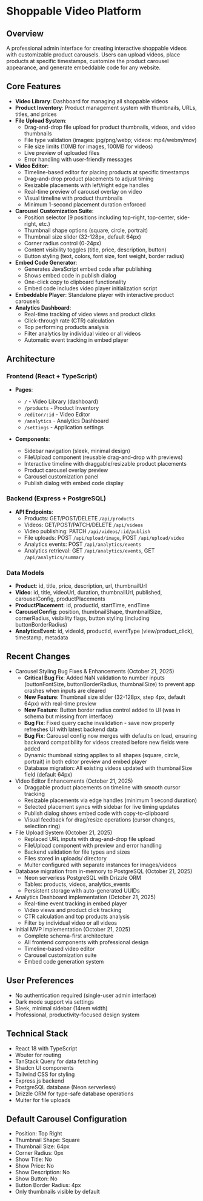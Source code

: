 # Shoppable Video Platform

## Overview
A professional admin interface for creating interactive shoppable videos with customizable product carousels. Users can upload videos, place products at specific timestamps, customize the product carousel appearance, and generate embeddable code for any website.

## Core Features
- **Video Library**: Dashboard for managing all shoppable videos
- **Product Inventory**: Product management system with thumbnails, URLs, titles, and prices
- **File Upload System**: 
  - Drag-and-drop file upload for product thumbnails, videos, and video thumbnails
  - File type validation (images: jpg/png/webp; videos: mp4/webm/mov)
  - File size limits (10MB for images, 100MB for videos)
  - Live preview of uploaded files
  - Error handling with user-friendly messages
- **Video Editor**: 
  - Timeline-based editor for placing products at specific timestamps
  - Drag-and-drop product placements to adjust timing
  - Resizable placements with left/right edge handles
  - Real-time preview of carousel overlay on video
  - Visual timeline with product thumbnails
  - Minimum 1-second placement duration enforced
- **Carousel Customization Suite**: 
  - Position selector (9 positions including top-right, top-center, side-right, etc.)
  - Thumbnail shape options (square, circle, portrait)
  - Thumbnail size slider (32-128px, default 64px)
  - Corner radius control (0-24px)
  - Content visibility toggles (title, price, description, button)
  - Button styling (text, colors, font size, font weight, border radius)
- **Embed Code Generator**: 
  - Generates JavaScript embed code after publishing
  - Shows embed code in publish dialog
  - One-click copy to clipboard functionality
  - Embed code includes video player initialization script
- **Embeddable Player**: Standalone player with interactive product carousels
- **Analytics Dashboard**: 
  - Real-time tracking of video views and product clicks
  - Click-through rate (CTR) calculation
  - Top performing products analysis
  - Filter analytics by individual video or all videos
  - Automatic event tracking in embed player

## Architecture

### Frontend (React + TypeScript)
- **Pages**:
  - `/` - Video Library (dashboard)
  - `/products` - Product Inventory
  - `/editor/:id` - Video Editor
  - `/analytics` - Analytics Dashboard
  - `/settings` - Application settings
  
- **Components**:
  - Sidebar navigation (sleek, minimal design)
  - FileUpload component (reusable drag-and-drop with previews)
  - Interactive timeline with draggable/resizable product placements
  - Product carousel overlay preview
  - Carousel customization panel
  - Publish dialog with embed code display

### Backend (Express + PostgreSQL)
- **API Endpoints**:
  - Products: GET/POST/DELETE `/api/products`
  - Videos: GET/POST/PATCH/DELETE `/api/videos`
  - Video publishing: PATCH `/api/videos/:id/publish`
  - File uploads: POST `/api/upload/image`, POST `/api/upload/video`
  - Analytics events: POST `/api/analytics/events`
  - Analytics retrieval: GET `/api/analytics/events`, GET `/api/analytics/summary`

### Data Models
- **Product**: id, title, price, description, url, thumbnailUrl
- **Video**: id, title, videoUrl, duration, thumbnailUrl, published, carouselConfig, productPlacements
- **ProductPlacement**: id, productId, startTime, endTime
- **CarouselConfig**: position, thumbnailShape, thumbnailSize, cornerRadius, visibility flags, button styling (including buttonBorderRadius)
- **AnalyticsEvent**: id, videoId, productId, eventType (view/product_click), timestamp, metadata

## Recent Changes
- Carousel Styling Bug Fixes & Enhancements (October 21, 2025)
  - **Critical Bug Fix**: Added NaN validation to number inputs (buttonFontSize, buttonBorderRadius, thumbnailSize) to prevent app crashes when inputs are cleared
  - **New Feature**: Thumbnail size slider (32-128px, step 4px, default 64px) with real-time preview
  - **New Feature**: Button border radius control added to UI (was in schema but missing from interface)
  - **Bug Fix**: Fixed query cache invalidation - save now properly refreshes UI with latest backend data
  - **Bug Fix**: Carousel config now merges with defaults on load, ensuring backward compatibility for videos created before new fields were added
  - Dynamic thumbnail sizing applies to all shapes (square, circle, portrait) in both editor preview and embed player
  - Database migration: All existing videos updated with thumbnailSize field (default 64px)
- Video Editor Enhancements (October 21, 2025)
  - Draggable product placements on timeline with smooth cursor tracking
  - Resizable placements via edge handles (minimum 1 second duration)
  - Selected placement syncs with sidebar for live timing updates
  - Publish dialog shows embed code with copy-to-clipboard
  - Visual feedback for drag/resize operations (cursor changes, selection ring)
- File Upload System (October 21, 2025)
  - Replaced URL inputs with drag-and-drop file upload
  - FileUpload component with preview and error handling
  - Backend validation for file types and sizes
  - Files stored in uploads/ directory
  - Multer configured with separate instances for images/videos
- Database migration from in-memory to PostgreSQL (October 21, 2025)
  - Neon serverless PostgreSQL with Drizzle ORM
  - Tables: products, videos, analytics_events
  - Persistent storage with auto-generated UUIDs
- Analytics Dashboard implementation (October 21, 2025)
  - Real-time event tracking in embed player
  - Video views and product click tracking
  - CTR calculation and top products analysis
  - Filter by individual video or all videos
- Initial MVP implementation (October 21, 2025)
  - Complete schema-first architecture
  - All frontend components with professional design
  - Timeline-based video editor
  - Carousel customization suite
  - Embed code generation system

## User Preferences
- No authentication required (single-user admin interface)
- Dark mode support via settings
- Sleek, minimal sidebar (14rem width)
- Professional, productivity-focused design system

## Technical Stack
- React 18 with TypeScript
- Wouter for routing
- TanStack Query for data fetching
- Shadcn UI components
- Tailwind CSS for styling
- Express.js backend
- PostgreSQL database (Neon serverless)
- Drizzle ORM for type-safe database operations
- Multer for file uploads

## Default Carousel Configuration
- Position: Top Right
- Thumbnail Shape: Square
- Thumbnail Size: 64px
- Corner Radius: 0px
- Show Title: No
- Show Price: No
- Show Description: No
- Show Button: No
- Button Border Radius: 4px
- Only thumbnails visible by default
